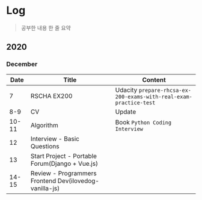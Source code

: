 # Log
> 공부한 내용 한 줄 요약 

## 2020
### December 
|Date|Title|Content|
|-|-|-|
|7|RSCHA EX200|Udacity `prepare-rhcsa-ex-200-exams-with-real-exam-practice-test`|
|8-9|CV|Update|
|10-11|Algorithm|Book `Python Coding Interview`|
|12|Interview - Basic Questions|
|13|Start Project - Portable Forum(Django + Vue.js)|
|14-15|Review - Programmers Frontend Dev(ilovedog-vanilla-js)|
